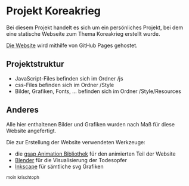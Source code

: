 # Projekt Koreakrieg

Bei diesem Projekt handelt es sich um ein persönliches Projekt, bei dem eine statische Webseite zum Thema Koreakrieg erstellt wurde. 

[Die Website](https://puutzza.github.io/Koreakrieg) wird mithilfe von GitHub Pages gehostet.

## Projektstruktur

* JavaScript-Files befinden sich im Ordner /js
* css-Files befinden sich im Ordner /Style
* Bilder, Grafiken, Fonts, ... befinden sich im Ordner /Style/Resources

## Anderes

Alle hier enthaltenen Bilder und Grafiken wurden nach Maß für diese Website angefertigt. 

Die zur Erstellung der Website verwendeten Werkzeuge:

* die [gsap Animation Bibliothek](https://greensock.com/gsap/) für den animierten Teil der Website
* [Blender](https://www.blender.org/) für die Visualisierung der Todesopfer
* [Inkscape](https://inkscape.org/) für sämtliche svg Grafiken

<sup> moin krischtoph </sup>



